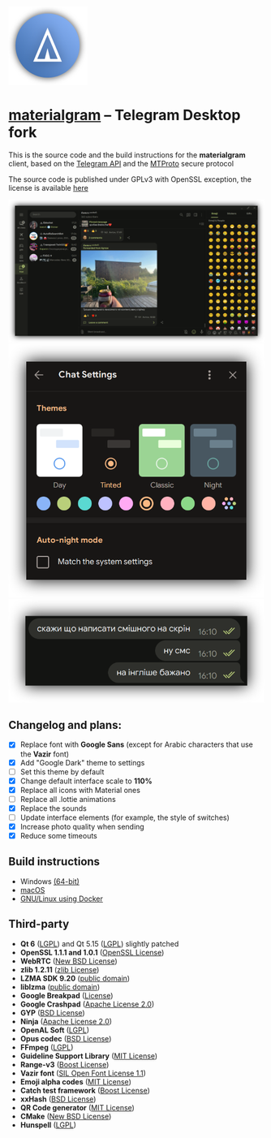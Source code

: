 ![preview](docs/assets/icon.png)
# [materialgram][telegram_desktop] – Telegram Desktop fork

This is the source code and the build instructions for the **materialgram** client, based on the [Telegram API][telegram_api] and the [MTProto][telegram_proto] secure protocol

The source code is published under GPLv3 with OpenSSL exception, the license is available [here][license]

![preview](docs/assets/preview.png)
![preview](docs/assets/themes.png)
![preview](docs/assets/bubbles.png)

## Changelog and plans:
- [x] Replace font with **Google Sans** (except for Arabic characters that use the **Vazir** font)
- [x] Add "Google Dark" theme to settings
- [ ] Set this theme by default
- [x] Change default interface scale to **110%**
- [x] Replace all icons with Material ones
- [ ] Replace all .lottie animations
- [x] Replace the sounds
- [ ] Update interface elements (for example, the style of switches)
- [x] Increase photo quality when sending
- [x] Reduce some timeouts

## Build instructions
* Windows [(64-bit)][win64]
* [macOS][mac]
* [GNU/Linux using Docker][linux]

## Third-party
* **Qt 6** ([LGPL](http://doc.qt.io/qt-6/lgpl.html)) and Qt 5.15 ([LGPL](http://doc.qt.io/qt-5/lgpl.html)) slightly patched
* **OpenSSL 1.1.1 and 1.0.1** ([OpenSSL License](https://www.openssl.org/source/license.html))
* **WebRTC** ([New BSD License](https://github.com/desktop-app/tg_owt/blob/master/LICENSE))
* **zlib 1.2.11** ([zlib License](http://www.zlib.net/zlib_license.html))
* **LZMA SDK 9.20** ([public domain](http://www.7-zip.org/sdk.html))
* **liblzma** ([public domain](http://tukaani.org/xz/))
* **Google Breakpad** ([License](https://chromium.googlesource.com/breakpad/breakpad/+/master/LICENSE))
* **Google Crashpad** ([Apache License 2.0](https://chromium.googlesource.com/crashpad/crashpad/+/master/LICENSE))
* **GYP** ([BSD License](https://github.com/bnoordhuis/gyp/blob/master/LICENSE))
* **Ninja** ([Apache License 2.0](https://github.com/ninja-build/ninja/blob/master/COPYING))
* **OpenAL Soft** ([LGPL](https://github.com/kcat/openal-soft/blob/master/COPYING))
* **Opus codec** ([BSD License](http://www.opus-codec.org/license/))
* **FFmpeg** ([LGPL](https://www.ffmpeg.org/legal.html))
* **Guideline Support Library** ([MIT License](https://github.com/Microsoft/GSL/blob/master/LICENSE))
* **Range-v3** ([Boost License](https://github.com/ericniebler/range-v3/blob/master/LICENSE.txt))
* **Vazir font** ([SIL Open Font License 1.1](https://github.com/rastikerdar/vazir-font/blob/master/OFL.txt))
* **Emoji alpha codes** ([MIT License](https://github.com/emojione/emojione/blob/master/extras/alpha-codes/LICENSE.md))
* **Catch test framework** ([Boost License](https://github.com/philsquared/Catch/blob/master/LICENSE.txt))
* **xxHash** ([BSD License](https://github.com/Cyan4973/xxHash/blob/dev/LICENSE))
* **QR Code generator** ([MIT License](https://github.com/nayuki/QR-Code-generator#license))
* **CMake** ([New BSD License](https://github.com/Kitware/CMake/blob/master/Copyright.txt))
* **Hunspell** ([LGPL](https://github.com/hunspell/hunspell/blob/master/COPYING.LESSER))

[//]: # (LINKS)
[telegram_desktop]: https://github.com/kukuruzka165/materialgram
[telegram_api]: https://core.telegram.org
[telegram_proto]: https://core.telegram.org/mtproto
[license]: LICENSE
[win64]: docs/building-win-x64.md
[mac]: docs/building-mac.md
[linux]: docs/building-linux.md
